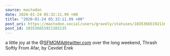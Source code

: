 ```yaml
---
source: mastodon
date: 2020-01-24 05:32:11.99 +00
title: "2020-01-24 05:32:11.99 +00"
post_uri: https://mastodon.social/users/gravely/statuses/103536651921165135
post_id: 103536651921165135
---
```

a little joy at the @SFMOMA@twitter.com over the long weekend, Thrash Softly From Afar, by Cevdet Erek


